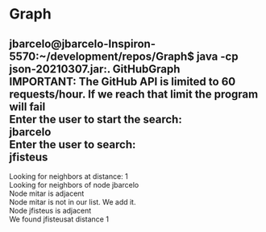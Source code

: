 # Graph

jbarcelo@jbarcelo-Inspiron-5570:~/development/repos/Graph$ java -cp json-20210307.jar:. GitHubGraph   
IMPORTANT: The GitHub API is limited to 60 requests/hour. If we reach that limit the program will fail  
Enter the user to start the search:  
jbarcelo  
Enter the user to search:  
jfisteus  
------------------------------  
Looking for neighbors at distance: 1  
Looking for neighbors of node jbarcelo  
Node mitar is adjacent  
Node mitar is not in our list. We add it.  
Node jfisteus is adjacent  
We found jfisteusat distance 1  

